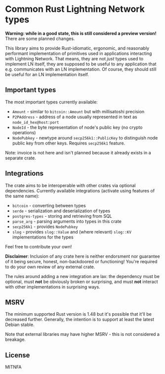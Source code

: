 # Common Rust Lightning Network types

**Warning: while in a good state, this is still considered a preview version!**
There are some planned changes.

This library aims to provide Rust-idiomatic, ergonomic, and reasonably performant
implementation of primitives used in applications interacting with Lightning Network.
That means, they are not *just* types used to implement LN itself, they are supposed to be
useful to any application that e.g. communicates with an LN implementation. Of course,
they should still be useful for an LN implementation itself.

## Important types

The most important types currently available:

* `Amount` - similar to `bitcoin::Amount` but with millisatoshi precision
* `P2PAddress` - address of a node usually represented in text as `node_id_hex@host:port`
* `NodeId` - the byte representation of node's public key (no crypto operations)
* `NodePubkey` - newtype around `secp256k1::PublicKey` to distinguish node public key from
                   other keys. Requires `secp256k1` feature.

Note: invoice is not here and isn't planned because it already exists in a separate crate.

## Integrations

The crate aims to be interoperable with other crates via optional dependencies.
Currently available integrations (activate using features of the same name):

* `bitcoin` - converting between types
* `serde` - serialization and deserialization of types
* `postgres-types` - storing and retrieving from SQL
* `parse_arg` - parsing arguments into types in this crate
* `secp256k1` - provides `NodePubkey`
* `slog` - provides `slog::Value` and (where relevant) `slog::KV` implementations for the types

Feel free to contribute your own!

**Disclaimer**: Inclusion of any crate here is neither endorsment nor guarantee of it
being secure, honest, non-backdoored or functioning! You're required to do your own review of
any external crate.

The rules around adding a new integration are lax: the dependency must be optional, must
**not** be obviously broken or surprising, and must **not** interact with other implementations
in surprising ways.

## MSRV

The minimum supported Rust version is 1.48 but it's possible that it'll be decreased further.
Generally, the intention is to support at least the latest Debian stable.

Note that external libraries may have higher MSRV - this is not considered a breakage.

## License

MITNFA
